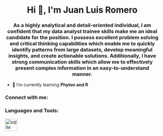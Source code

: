 <h1 align="center">Hi 👋, I'm Juan Luis Romero</h1>
<h3 align="center">As a highly analytical and detail-oriented individual, I am confident that my data analyst trainee skills make me an ideal candidate for the position. I possess excellent problem solving and critical thinking capabilities which enable me to quickly identify patterns from large datasets, develop meaningful insights, and create actionable solutions. Additionally, I have strong communication skills which allow me to effectively present complex information in an easy-to-understand manner.</h3>

- 🌱 I’m currently learning **Phyton and R**

<h3 align="left">Connect with me:</h3>
<p align="left">
</p>

<h3 align="left">Languages and Tools:</h3>
<p align="left"> <a href="https://www.sqlite.org/" target="_blank" rel="noreferrer"> <img src="https://www.vectorlogo.zone/logos/sqlite/sqlite-icon.svg" alt="sqlite" width="40" height="40"/> </a> </p>
